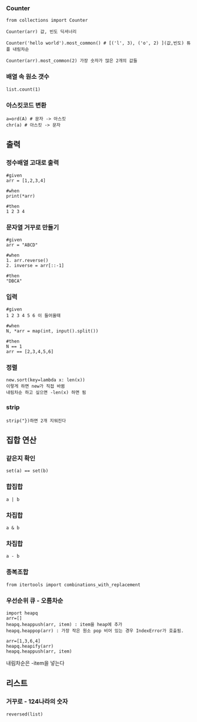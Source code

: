 ### Counter
```
from collections import Counter

Counter(arr) 값, 빈도 딕셔너리

Counter('hello world').most_common() # [('l', 3), ('o', 2) ](값,빈도) 튜플 내림차순

Counter(arr).most_common(2) 가장 숫자가 많은 2개의 값들 
```
### 배열 속 원소 갯수
```
list.count(1) 
```
### 아스킷코드 변환
```
a=ord(A) # 문자 -> 아스킷 
chr(a) # 아스킷 -> 문자
```
## 출력
### 정수배열 고대로 출력
```
#given
arr = [1,2,3,4]

#when
print(*arr)

#then
1 2 3 4
```
### 문자열 거꾸로 만들기
```
#given
arr = "ABCD"

#when
1. arr.reverse()
2. inverse = arr[::-1]

#then
"DBCA"
```
### 입력
```
#given
1 2 3 4 5 6 이 들어올때

#when
N, *arr = map(int, input().split())

#then
N == 1
arr == [2,3,4,5,6]
```
### 정렬
```
new.sort(key=lambda x: len(x))
이렇게 하면 new가 직접 바뀜
내림차순 하고 싶으면 -len(x) 하면 됨
```

### strip 
```
strip("})하면 2개 지워진다
```
## 집합 연산

### 같은지 확인
```
set(a) == set(b)
```
### 합집합
```
a | b
```
### 차집합
```
a & b
```
### 차집합
```
a - b
```


### 

### 종복조합

```
from itertools import combinations_with_replacement
```

### 우선순위 큐 - 오름차순

```
import heapq
arr=[]
heapq.heappush(arr, item) : item을 heap에 추가
heapq.heappop(arr) : 가장 작은 원소 pop 비어 있는 경우 IndexError가 호출됨.

arr=[1,3,6,4]
heapq.heapify(arr)
heapq.heappush(arr, item)
```

내림차순은 -item을 넣는다

## 리스트
###  거꾸로 - 124나라의 숫자
```
reversed(list)
```
